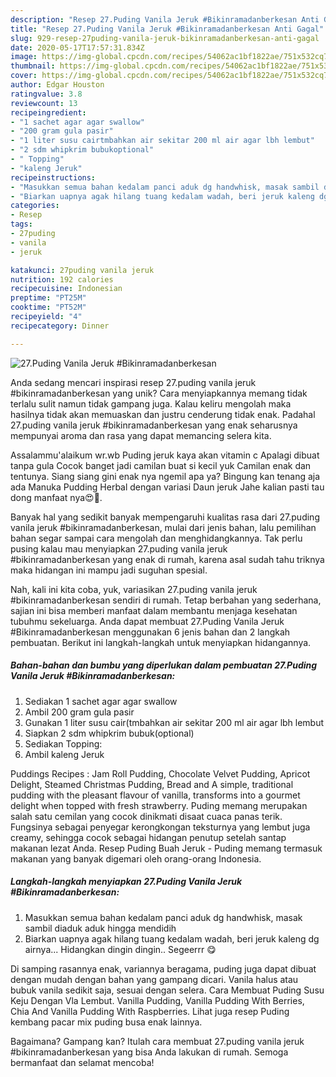 ```yaml
---
description: "Resep 27.Puding Vanila Jeruk #Bikinramadanberkesan Anti Gagal"
title: "Resep 27.Puding Vanila Jeruk #Bikinramadanberkesan Anti Gagal"
slug: 929-resep-27puding-vanila-jeruk-bikinramadanberkesan-anti-gagal
date: 2020-05-17T17:57:31.834Z
image: https://img-global.cpcdn.com/recipes/54062ac1bf1822ae/751x532cq70/27puding-vanila-jeruk-bikinramadanberkesan-foto-resep-utama.jpg
thumbnail: https://img-global.cpcdn.com/recipes/54062ac1bf1822ae/751x532cq70/27puding-vanila-jeruk-bikinramadanberkesan-foto-resep-utama.jpg
cover: https://img-global.cpcdn.com/recipes/54062ac1bf1822ae/751x532cq70/27puding-vanila-jeruk-bikinramadanberkesan-foto-resep-utama.jpg
author: Edgar Houston
ratingvalue: 3.8
reviewcount: 13
recipeingredient:
- "1 sachet agar agar swallow"
- "200 gram gula pasir"
- "1 liter susu cairtmbahkan air sekitar 200 ml air agar lbh lembut"
- "2 sdm whipkrim bubukoptional"
- " Topping"
- "kaleng Jeruk"
recipeinstructions:
- "Masukkan semua bahan kedalam panci aduk dg handwhisk, masak sambil diaduk aduk hingga mendidih"
- "Biarkan uapnya agak hilang tuang kedalam wadah, beri jeruk kaleng dg airnya... Hidangkan dingin dingin.. Segeerrr 😋"
categories:
- Resep
tags:
- 27puding
- vanila
- jeruk

katakunci: 27puding vanila jeruk 
nutrition: 192 calories
recipecuisine: Indonesian
preptime: "PT25M"
cooktime: "PT52M"
recipeyield: "4"
recipecategory: Dinner

---
```



![27.Puding Vanila Jeruk #Bikinramadanberkesan](https://img-global.cpcdn.com/recipes/54062ac1bf1822ae/751x532cq70/27puding-vanila-jeruk-bikinramadanberkesan-foto-resep-utama.jpg)

Anda sedang mencari inspirasi resep 27.puding vanila jeruk #bikinramadanberkesan yang unik? Cara menyiapkannya memang tidak terlalu sulit namun tidak gampang juga. Kalau keliru mengolah maka hasilnya tidak akan memuaskan dan justru cenderung tidak enak. Padahal 27.puding vanila jeruk #bikinramadanberkesan yang enak seharusnya mempunyai aroma dan rasa yang dapat memancing selera kita.

Assalammu&#39;alaikum wr.wb Puding jeruk kaya akan vitamin c Apalagi dibuat tanpa gula Cocok banget jadi camilan buat si kecil yuk Camilan enak dan tentunya. Siang siang gini enak nya ngemil apa ya? Bingung kan tenang aja ada Manuka Pudding Herbal dengan variasi Daun jeruk Jahe kalian pasti tau dong manfaat nya😍🤗.

Banyak hal yang sedikit banyak mempengaruhi kualitas rasa dari 27.puding vanila jeruk #bikinramadanberkesan, mulai dari jenis bahan, lalu pemilihan bahan segar sampai cara mengolah dan menghidangkannya. Tak perlu pusing kalau mau menyiapkan 27.puding vanila jeruk #bikinramadanberkesan yang enak di rumah, karena asal sudah tahu triknya maka hidangan ini mampu jadi suguhan spesial.


Nah, kali ini kita coba, yuk, variasikan 27.puding vanila jeruk #bikinramadanberkesan sendiri di rumah. Tetap berbahan yang sederhana, sajian ini bisa memberi manfaat dalam membantu menjaga kesehatan tubuhmu sekeluarga. Anda dapat membuat 27.Puding Vanila Jeruk #Bikinramadanberkesan menggunakan 6 jenis bahan dan 2 langkah pembuatan. Berikut ini langkah-langkah untuk menyiapkan hidangannya.

<!--inarticleads1-->

##### Bahan-bahan dan bumbu yang diperlukan dalam pembuatan 27.Puding Vanila Jeruk #Bikinramadanberkesan:

1. Sediakan 1 sachet agar agar swallow
1. Ambil 200 gram gula pasir
1. Gunakan 1 liter susu cair(tmbahkan air sekitar 200 ml air agar lbh lembut
1. Siapkan 2 sdm whipkrim bubuk(optional)
1. Sediakan  Topping:
1. Ambil kaleng Jeruk


Puddings Recipes : Jam Roll Pudding, Chocolate Velvet Pudding, Apricot Delight, Steamed Christmas Pudding, Bread and A simple, traditional pudding with the pleasant flavour of vanilla, transforms into a gourmet delight when topped with fresh strawberry. Puding memang merupakan salah satu cemilan yang cocok dinikmati disaat cuaca panas terik. Fungsinya sebagai penyegar kerongkongan teksturnya yang lembut juga creamy, sehingga cocok sebagai hidangan penutup setelah santap makanan lezat Anda. Resep Puding Buah Jeruk - Puding memang termasuk makanan yang banyak digemari oleh orang-orang Indonesia. 

<!--inarticleads2-->

##### Langkah-langkah menyiapkan 27.Puding Vanila Jeruk #Bikinramadanberkesan:

1. Masukkan semua bahan kedalam panci aduk dg handwhisk, masak sambil diaduk aduk hingga mendidih
1. Biarkan uapnya agak hilang tuang kedalam wadah, beri jeruk kaleng dg airnya... Hidangkan dingin dingin.. Segeerrr 😋


Di samping rasannya enak, variannya beragama, puding juga dapat dibuat dengan mudah dengan bahan yang gampang dicari. Vanila halus atau bubuk vanila sedikit saja, sesuai dengan selera. Cara Membuat Puding Susu Keju Dengan Vla Lembut. Vanilla Pudding, Vanilla Pudding With Berries, Chia And Vanilla Pudding With Raspberries. Lihat juga resep Puding kembang pacar mix puding busa enak lainnya. 

Bagaimana? Gampang kan? Itulah cara membuat 27.puding vanila jeruk #bikinramadanberkesan yang bisa Anda lakukan di rumah. Semoga bermanfaat dan selamat mencoba!
